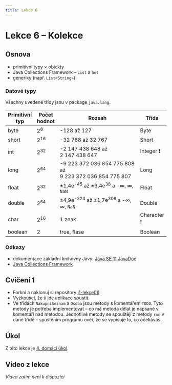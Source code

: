 ```yaml
---
title: Lekce 6
---
```


# Lekce 6 – Kolekce

## Osnova

* primitivní typy × objekty
* Java Collections Framework – `List` a `Set`
* generiky (např. `List<String>`)

### Datové typy

Všechny uvedené třídy jsou v package `java.lang`.

| Primitivní typ | Počet hodnot     | Rozsah                                                      | Třída       |
|----------------|------------------|-------------------------------------------------------------|-------------|
| byte           | 2<sup>8</sup>    | -128 až 127                                                 | Byte        |
| short          | 2<sup>16</sup>   | -32 768 až 32 767                                     | Short       |
| int            | 2<sup>32</sup>   | -2 147 438 648 až 2 147 438 647           | Integer ❗   |
| long           | 2<sup>64</sup>   | -9 223 372 036 854 775 808 až 9 223 372 036 854 775 807 | Long        |
| float          | 2<sup>32</sup>   | ±1,4e<sup>-45</sup> až ±3,4e<sup>38</sup> a -∞, ∞, `NaN`    | Float       |
| double         | 2<sup>64</sup>   | ±4,9e<sup>-324</sup> až ±1,7e<sup>308</sup>  a -∞, ∞, `NaN` | Double      |
| char           | 2<sup>16</sup>   | 1 znak                                                      | Character ❗ |
| boolean        | 2                | true, flase                                                 | Boolean     |

### Odkazy
* dokumentace základní knihovny Javy: [Java SE 11 JavaDoc](https://docs.oracle.com/en/java/javase/11/docs/api/java.base/module-summary.html)
* [Java Collections Framework](https://docs.oracle.com/en/java/javase/11/docs/api/java.base/java/util/package-summary.html)

## Cvičení 1
- Forkni a naklonuj si repository [j1-lekce06](https://github.com/FilipJirsak-Czechitas/j1-lekce06).
- Vyzkoušej, že ti jde aplikace spustit.
- Ve třídách `NakupniSeznam` a `Osoba` jsou metody s komentářem `TODO`. Tyto metody je potřeba implementovat – co má metoda dělat je napsané v komentáři nad metodou. Jednotlivé metody se spouštějí z metody `run` v dané třídě – spuštěním programu ověř, že se vypisuje to, co očekáváš.

## Úkol
Z této lekce je [4. domácí úkol](ukol-4.html).

## Video z lekce

*Video zatím není k dispozici*
